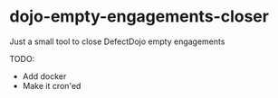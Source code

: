 # dojo-empty-engagements-closer

Just a small tool to close DefectDojo empty engagements

TODO:

- Add docker
- Make it cron'ed
